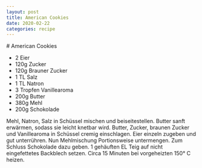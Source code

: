 ```yaml
---
layout: post
title: American Cookies
date: 2020-02-22
categories: recipe
---
```

﻿# American Cookies

- 2 Eier
- 120g Zucker
- 120g Brauner Zucker
- 1 TL Salz
- 1 TL Natron
- 3 Tropfen Vanillearoma
- 200g Butter
- 380g Mehl
- 200g Schokolade

Mehl, Natron, Salz in Schüssel mischen und beiseitestellen.
Butter sanft erwärmen, sodass sie leicht knetbar wird.
Butter, Zucker, braunen Zucker und Vanillearoma in Schüssel cremig einschlagen. Eier einzeln zugeben und gut unterrühren.
Nun Mehlmischung Portionsweise untermengen. Zum Schluss Schokolade dazu geben. 1 gehäuften EL Teig auf nicht eingefettetes Backblech setzen.
Circa 15 Minuten bei vorgeheizten 150° C heizen.
